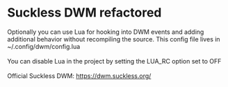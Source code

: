 # Suckless DWM refactored
Optionally you can use Lua for hooking into DWM events and adding additional behavior without recompiling the source. This config file lives in ~/.config/dwm/config.lua
<br />
<br />
You can disable Lua in the project by setting the LUA_RC option set to OFF
<br />
<br />
Official Suckless DWM: https://dwm.suckless.org/ 
